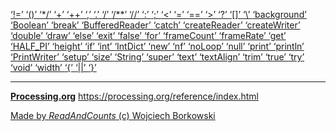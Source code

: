 [ ‘!=’ ](https://processing.org/reference/inequality.html)	[ ‘()’ ](https://processing.org/reference/parentheses.html)	[ ‘*/’ ](https://processing.org/reference/multilinecomment.html)	[ ‘+’ ](https://processing.org/reference/addition.html)	[ ‘++’ ](https://processing.org/reference/increment.html)	[ ‘,’ ](https://processing.org/reference/comma.html)	[ ‘.’ ](https://processing.org/reference/dot.html)	[ ‘/’ ](https://processing.org/reference/divide.html)	[ ‘/**’ ](https://processing.org/reference/doccomment.html)	[ ‘//’ ](https://processing.org/reference/comment.html)	[ ‘:’ ](https://processing.org/reference/conditional.html)	[ ‘;’ ](https://processing.org/reference/semicolon.html)	[ ‘<’ ](https://processing.org/reference/lessthan.html)	[ ‘=’ ](https://processing.org/reference/assign.html)	[ ‘==’ ](https://processing.org/reference/equality.html)	[ ‘>’ ](https://processing.org/reference/greaterthan.html)	[ ‘?’ ](https://processing.org/reference/conditional.html)	[ ‘[]’ ](https://processing.org/reference/arrayaccess.html)	[ ‘\’ ](https://processing.org/discourse/beta/num_1233191211.html)	[ ‘background’ ](https://processing.org/reference/background_.html)	[ ‘Boolean’ ](https://processing.org/reference/boolean.html)	[ ‘break’ ](https://processing.org/reference/break.html)	[ ‘BufferedReader’ ](https://processing.org/reference/BufferedReader.html)	[ ‘catch’ ](https://processing.org/reference/catch.html)	[ ‘createReader’ ](https://processing.org/reference/createReader_.html)	[ ‘createWriter’ ](https://processing.org/reference/createWriter_.html)	[ ‘double’ ](https://processing.org/reference/double.html)	[ ‘draw’ ](https://processing.org/reference/draw_.html)	[ ‘else’ ](https://processing.org/reference/else.html)	[ ‘exit’ ](https://processing.org/reference/exit_.html)	[ ‘false’ ](https://processing.org/reference/false.html)	[ ‘for’ ](https://processing.org/reference/for.html)	[ ‘frameCount’ ](https://processing.org/reference/frameCount.html)	[ ‘frameRate’ ](https://processing.org/reference/frameRate.html)	[ ‘get’ ](https://processing.org/reference/get_.html)	[ ‘HALF_PI’ ](https://processing.org/reference/HALF_PI.html)	[ ‘height’ ](https://processing.org/reference/height.html)	[ ‘if’ ](https://processing.org/reference/if.html)	[ ‘int’ ](https://processing.org/reference/int.html)	[ ‘IntDict’ ](https://processing.org/reference/IntDict.html)	[ ‘new’ ](https://processing.org/reference/new.html)	[ ‘nf’ ](https://processing.org/reference/nf_.html)	[ ‘noLoop’ ](https://processing.org/reference/noLoop_.html)	[ ‘null’ ](https://processing.org/reference/null.html)	[ ‘print’ ](https://processing.org/reference/print_.html)	[ ‘println’ ](https://processing.org/reference/println_.html)	[ ‘PrintWriter’ ](https://processing.org/reference/PrintWriter.html)	[ ‘setup’ ](https://processing.org/reference/setup_.html)	[ ‘size’ ](https://processing.org/reference/size_.html)	[ ‘String’ ](https://processing.org/reference/String.html)	[ ‘super’ ](https://processing.org/reference/super.html)	[ ‘text’ ](https://processing.org/reference/text_.html)	[ ‘textAlign’ ](https://processing.org/reference/textAlign_.html)	[ ‘trim’ ](https://processing.org/reference/trim_.html)	[ ‘true’ ](https://processing.org/reference/true.html)	[ ‘try’ ](https://processing.org/reference/try.html)	[ ‘void’ ](https://processing.org/reference/void.html)	[ ‘width’ ](https://processing.org/reference/width.html)	[ ‘{’ ](https://processing.org/reference/curlybraces.html)	[ ‘||’ ](https://processing.org/reference/logicalOR.html)	[ ‘}’ ](https://processing.org/reference/curlybraces.html)	


----
[__Processing.org__](http://Processing.org/) <https://processing.org/reference/index.html>


[Made by _ReadAndCounts_ (c) Wojciech Borkowski](https://github.com/borkowsk/bookProcessingEN/tree/main/33_extensions/readandcounts)

